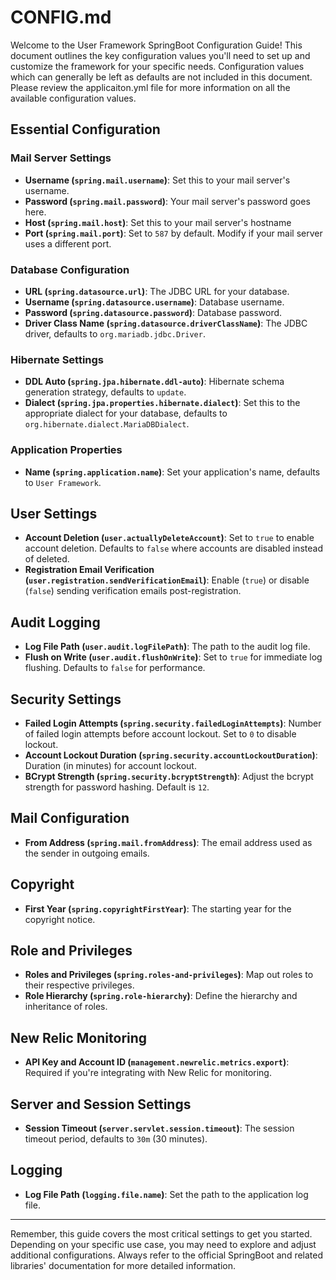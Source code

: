 # CONFIG.md

Welcome to the User Framework SpringBoot Configuration Guide! This document outlines the key configuration values you'll need to set up and customize the framework for your specific needs. Configuration values which can generally be left as defaults are not included in this document. Please review the applicaiton.yml file for more information on all the available configuration values.

## Essential Configuration

### Mail Server Settings

- **Username (`spring.mail.username`)**: Set this to your mail server's username.
- **Password (`spring.mail.password`)**: Your mail server's password goes here.
- **Host (`spring.mail.host`)**: Set this to your mail server's hostname
- **Port (`spring.mail.port`)**: Set to `587` by default. Modify if your mail server uses a different port.

### Database Configuration

- **URL (`spring.datasource.url`)**: The JDBC URL for your database.
- **Username (`spring.datasource.username`)**: Database username.
- **Password (`spring.datasource.password`)**: Database password.
- **Driver Class Name (`spring.datasource.driverClassName`)**: The JDBC driver, defaults to `org.mariadb.jdbc.Driver`.

### Hibernate Settings

- **DDL Auto (`spring.jpa.hibernate.ddl-auto`)**: Hibernate schema generation strategy, defaults to `update`.
- **Dialect (`spring.jpa.properties.hibernate.dialect`)**: Set this to the appropriate dialect for your database, defaults to `org.hibernate.dialect.MariaDBDialect`.

### Application Properties

- **Name (`spring.application.name`)**: Set your application's name, defaults to `User Framework`.

## User Settings

- **Account Deletion (`user.actuallyDeleteAccount`)**: Set to `true` to enable account deletion. Defaults to `false` where accounts are disabled instead of deleted.
- **Registration Email Verification (`user.registration.sendVerificationEmail`)**: Enable (`true`) or disable (`false`) sending verification emails post-registration.

## Audit Logging

- **Log File Path (`user.audit.logFilePath`)**: The path to the audit log file.
- **Flush on Write (`user.audit.flushOnWrite`)**: Set to `true` for immediate log flushing. Defaults to `false` for performance.

## Security Settings

- **Failed Login Attempts (`spring.security.failedLoginAttempts`)**: Number of failed login attempts before account lockout. Set to `0` to disable lockout.
- **Account Lockout Duration (`spring.security.accountLockoutDuration`)**: Duration (in minutes) for account lockout.
- **BCrypt Strength (`spring.security.bcryptStrength`)**: Adjust the bcrypt strength for password hashing. Default is `12`.

## Mail Configuration

- **From Address (`spring.mail.fromAddress`)**: The email address used as the sender in outgoing emails.

## Copyright

- **First Year (`spring.copyrightFirstYear`)**: The starting year for the copyright notice.

## Role and Privileges

- **Roles and Privileges (`spring.roles-and-privileges`)**: Map out roles to their respective privileges.
- **Role Hierarchy (`spring.role-hierarchy`)**: Define the hierarchy and inheritance of roles.

## New Relic Monitoring

- **API Key and Account ID (`management.newrelic.metrics.export`)**: Required if you're integrating with New Relic for monitoring.

## Server and Session Settings

- **Session Timeout (`server.servlet.session.timeout`)**: The session timeout period, defaults to `30m` (30 minutes).

## Logging

- **Log File Path (`logging.file.name`)**: Set the path to the application log file.

---

Remember, this guide covers the most critical settings to get you started. Depending on your specific use case, you may need to explore and adjust additional configurations. Always refer to the official SpringBoot and related libraries' documentation for more detailed information.
